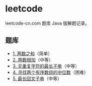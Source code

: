 # leetcode
leetcode-cn.com 题库 Java 版解题记录。

## 题库

- [1. 两数之和](src/main/java/com/sherlocky/leetcode/solution/TwoSum.java)（简单）
- [2. 两数相加](src/main/java/com/sherlocky/leetcode/solution/AddTwoNumbers.java)（中等）
- [3. 无重复字符的最长子串](src/main/java/com/sherlocky/leetcode/solution/LongestSubstringWithoutRepeatingCharacters.java)（中等）
- [4. 寻找两个有序数组的中位数](src/main/java/com/sherlocky/leetcode/solution/MedianOfTwoSortedArrays.java)（困难）
- [5. 最长回文子串](src/main/java/com/sherlocky/leetcode/solution/LongestPalindromicSubstring.java)（中等）

